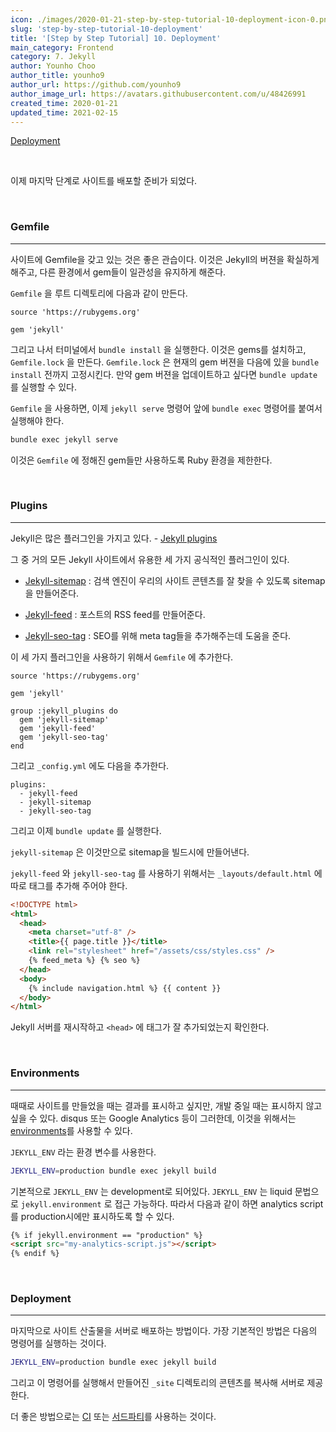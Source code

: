 ```yaml
---
icon: ./images/2020-01-21-step-by-step-tutorial-10-deployment-icon-0.png
slug: 'step-by-step-tutorial-10-deployment'
title: '[Step by Step Tutorial] 10. Deployment'
main_category: Frontend
category: 7. Jekyll
author: Younho Choo
author_title: younho9
author_url: https://github.com/younho9
author_image_url: https://avatars.githubusercontent.com/u/48426991
created_time: 2020-01-21
updated_time: 2021-02-15
---
```


[Deployment](https://jekyllrb.com/docs/step-by-step/10-deployment/)

<br />

이제 마지막 단계로 사이트를 배포할 준비가 되었다.

<br />

### Gemfile

---

사이트에 Gemfile을 갖고 있는 것은 좋은 관습이다. 이것은 Jekyll의 버젼을 확실하게 해주고, 다른 환경에서 gem들이 일관성을 유지하게 해준다.

`Gemfile` 을 루트 디렉토리에 다음과 같이 만든다.

```plain text
source 'https://rubygems.org'

gem 'jekyll'
```

그리고 나서 터미널에서 `bundle install` 을 실행한다. 이것은 gems를 설치하고, `Gemfile.lock` 을 만든다. `Gemfile.lock` 은 현재의 gem 버젼을 다음에 있을 `bundle install` 전까지 고정시킨다. 만약 gem 버젼을 업데이트하고 싶다면 `bundle update` 를 실행할 수 있다.

`Gemfile` 을 사용하면, 이제 `jekyll serve` 명령어 앞에 `bundle exec` 명령어를 붙여서 실행해야 한다.

```bash
bundle exec jekyll serve
```

이것은 `Gemfile` 에 정해진 gem들만 사용하도록 Ruby 환경을 제한한다.

<br />

### Plugins

---

Jekyll은 많은 플러그인을 가지고 있다. - [Jekyll plugins](https://jekyllrb.com/docs/plugins/)

그 중 거의 모든 Jekyll 사이트에서 유용한 세 가지 공식적인 플러그인이 있다.

- [Jekyll-sitemap](https://github.com/jekyll/jekyll-sitemap) : 검색 엔진이 우리의 사이트 콘텐츠를 잘 찾을 수 있도록 sitemap을 만들어준다.

- [Jekyll-feed](https://github.com/jekyll/jekyll-feed) : 포스트의 RSS feed를 만들어준다.

- [Jekyll-seo-tag](https://github.com/jekyll/jekyll-seo-tag) : SEO를 위해 meta tag들을 추가해주는데 도움을 준다.

이 세 가지 플러그인을 사용하기 위해서 `Gemfile` 에 추가한다.

```plain text
source 'https://rubygems.org'

gem 'jekyll'

group :jekyll_plugins do
  gem 'jekyll-sitemap'
  gem 'jekyll-feed'
  gem 'jekyll-seo-tag'
end
```

그리고 `_config.yml` 에도 다음을 추가한다.

```plain text
plugins:
  - jekyll-feed
  - jekyll-sitemap
  - jekyll-seo-tag
```

그리고 이제 `bundle update` 를 실행한다.

`jekyll-sitemap` 은 이것만으로 sitemap을 빌드시에 만들어낸다.

`jekyll-feed` 와 `jekyll-seo-tag` 를 사용하기 위해서는 `_layouts/default.html` 에 따로 태그를 추가해 주어야 한다.

```html
<!DOCTYPE html>
<html>
  <head>
    <meta charset="utf-8" />
    <title>{{ page.title }}</title>
    <link rel="stylesheet" href="/assets/css/styles.css" />
    {% feed_meta %} {% seo %}
  </head>
  <body>
    {% include navigation.html %} {{ content }}
  </body>
</html>
```

Jekyll 서버를 재시작하고 `<head>` 에 태그가 잘 추가되었는지 확인한다.

<br />

### Environments

---

때때로 사이트를 만들었을 때는 결과를 표시하고 싶지만, 개발 중일 때는 표시하지 않고 싶을 수 있다. disqus 또는 Google Analytics 등이 그러한데, 이것을 위해서는 [environments](https://jekyllrb.com/docs/configuration/environments/)를 사용할 수 있다.

`JEKYLL_ENV` 라는 환경 변수를 사용한다.

```bash
JEKYLL_ENV=production bundle exec jekyll build
```

기본적으로 `JEKYLL_ENV` 는 development로 되어있다. `JEKYLL_ENV` 는 liquid 문법으로 `jekyll.environment` 로 접근 가능하다. 따라서 다음과 같이 하면 analytics script를 production시에만 표시하도록 할 수 있다.

```html
{% if jekyll.environment == "production" %}
<script src="my-analytics-script.js"></script>
{% endif %}
```

<br />

### Deployment

---

마지막으로 사이트 산출물을 서버로 배포하는 방법이다. 가장 기본적인 방법은 다음의 명령어를 실행하는 것이다.

```bash
JEKYLL_ENV=production bundle exec jekyll build
```

그리고 이 명령어를 실행해서 만들어진 `_site` 디렉토리의 콘텐츠를 복사해 서버로 제공한다.

더 좋은 방법으로는 [CI](https://jekyllrb.com/docs/deployment/automated/) 또는 [서드파티](https://jekyllrb.com/docs/deployment/third-party/)를 사용하는 것이다.
